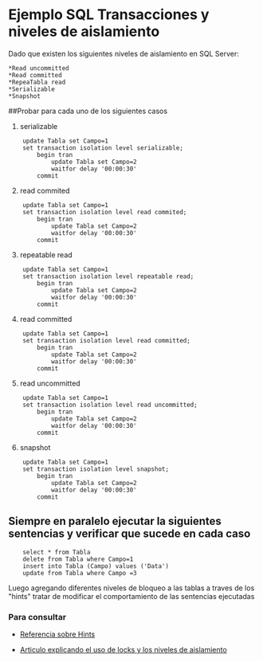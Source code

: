 # Ejemplo SQL Transacciones y niveles de aislamiento 

Dado que existen los siguientes niveles de aislamiento en SQL Server:

    *Read uncommitted
    *Read committed
    *RepeaTabla read
    *Serializable
    *Snapshot

##Probar para cada uno de los siguientes casos

1. serializable

```
    update Tabla set Campo=1	
    set transaction isolation level serializable;
		begin tran                        
			update Tabla set Campo=2
			waitfor delay '00:00:30'                
		commit
```

2. read commited

```
    update Tabla set Campo=1
    set transaction isolation level read commited;
		begin tran                        
			update Tabla set Campo=2
			waitfor delay '00:00:30'                
		commit
```
3. repeatable read

``` 
    update Tabla set Campo=1
    set transaction isolation level repeatable read;
		begin tran                        
			update Tabla set Campo=2
			waitfor delay '00:00:30'                
		commit
```

4. read committed

```
    update Tabla set Campo=1
    set transaction isolation level read committed;
		begin tran                        
			update Tabla set Campo=2
			waitfor delay '00:00:30'                
		commit
```

5. read uncommitted

```
    update Tabla set Campo=1
    set transaction isolation level read uncommitted;
        begin tran                        
            update Tabla set Campo=2
            waitfor delay '00:00:30'                
        commit
```

6. snapshot

```
    update Tabla set Campo=1
    set transaction isolation level snapshot;
		begin tran                        
			update Tabla set Campo=2
			waitfor delay '00:00:30'                
		commit
```

## Siempre en paralelo ejecutar la siguientes sentencias y verificar que sucede en cada caso 

```
    select * from Tabla
    delete from Tabla where Campo=1
    insert into Tabla (Campo) values ('Data')
    update from Tabla where Campo =3
```

Luego agregando diferentes niveles de bloqueo a las tablas a traves de los "hints" tratar de modificar el comportamiento de las sentencias ejecutadas

### Para consultar

* [Referencia sobre Hints](https://msdn.microsoft.com/es-AR/library/ms187373.aspx)

* [Articulo explicando el uso de locks y los niveles de aislamiento](http://www.sql-server-performance.com/2013/transactions-locking/)
